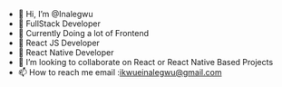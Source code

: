 - 👋 Hi, I’m @Inalegwu
- 👀 FullStack Developer
- 👀 Currently Doing a lot of Frontend
- 🌱 React JS Developer
- 🌱 React Native Developer
- 💞️ I’m looking to collaborate on React or React Native Based Projects
- 📫 How to reach me email :ikwueinalegwu@gmail.com

<!---
Inalegwu/Inalegwu is a ✨ special ✨ repository because its `README.md` (this file) appears on your GitHub profile.
You can click the Preview link to take a look at your changes.
--->
